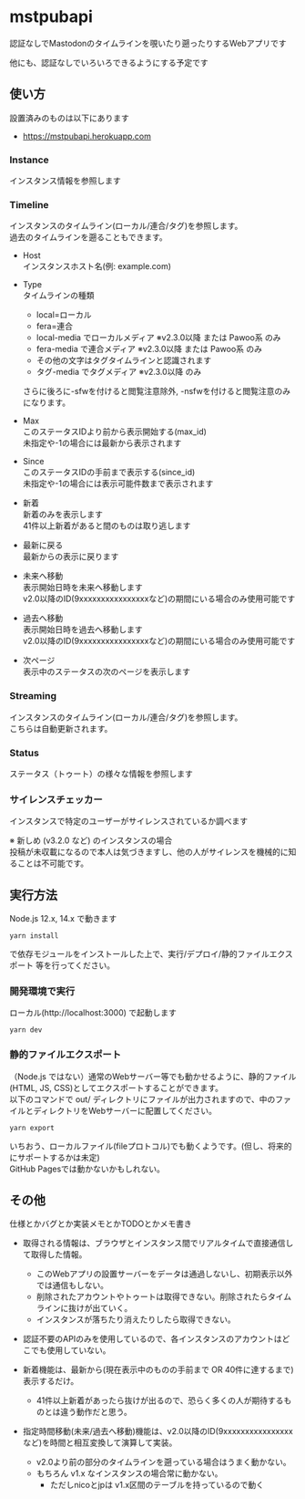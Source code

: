 # mstpubapi

認証なしでMastodonのタイムラインを覗いたり遡ったりするWebアプリです

他にも、認証なしでいろいろできるようにする予定です

## 使い方

設置済みのものは以下にあります
* https://mstpubapi.herokuapp.com

### Instance

インスタンス情報を参照します

### Timeline

インスタンスのタイムライン(ローカル/連合/タグ)を参照します。  
過去のタイムラインを遡ることもできます。

* Host  
    インスタンスホスト名(例: example.com)
* Type  
    タイムラインの種類  
    
    * local=ローカル
    * fera=連合
    * local-media でローカルメディア ※v2.3.0以降 または Pawoo系 のみ
    * fera-media で連合メディア ※v2.3.0以降 または Pawoo系 のみ
    * その他の文字はタグタイムラインと認識されます
    * タグ-media でタグメディア ※v2.3.0以降 のみ
    
    さらに後ろに-sfwを付けると閲覧注意除外, -nsfwを付けると閲覧注意のみになります。
    
* Max  
    このステータスIDより前から表示開始する(max_id)  
    未指定や-1の場合には最新から表示されます
* Since  
    このステータスIDの手前まで表示する(since_id)  
    未指定や-1の場合には表示可能件数まで表示されます

* 新着  
    新着のみを表示します  
    41件以上新着があると間のものは取り逃します
* 最新に戻る  
    最新からの表示に戻ります
* 未来へ移動  
    表示開始日時を未来へ移動します  
    v2.0以降のID(9xxxxxxxxxxxxxxxxなど)の期間にいる場合のみ使用可能です
* 過去へ移動  
    表示開始日時を過去へ移動します  
    v2.0以降のID(9xxxxxxxxxxxxxxxxなど)の期間にいる場合のみ使用可能です
    
* 次ページ  
    表示中のステータスの次のページを表示します

### Streaming

インスタンスのタイムライン(ローカル/連合/タグ)を参照します。  
こちらは自動更新されます。

### Status

ステータス（トゥート）の様々な情報を参照します

### サイレンスチェッカー

インスタンスで特定のユーザーがサイレンスされているか調べます

※ 新しめ (v3.2.0 など) のインスタンスの場合  
投稿が未収載になるので本人は気づきますし、他の人がサイレンスを機械的に知ることは不可能です。

## 実行方法

Node.js 12.x, 14.x で動きます  

    yarn install

で依存モジュールをインストールした上で、実行/デプロイ/静的ファイルエクスポート 等を行ってください。

### 開発環境で実行

ローカル(http://localhost:3000) で起動します

    yarn dev

### 静的ファイルエクスポート

（Node.js ではない）通常のWebサーバー等でも動かせるように、静的ファイル(HTML, JS, CSS)としてエクスポートすることができます。  
以下のコマンドで out/ ディレクトリにファイルが出力されますので、中のファイルとディレクトリをWebサーバーに配置してください。  

    yarn export

いちおう、ローカルファイル(fileプロトコル)でも動くようです。(但し、将来的にサポートするかは未定)  
GitHub Pagesでは動かないかもしれない。

## その他

仕様とかバグとか実装メモとかTODOとかメモ書き

* 取得される情報は、ブラウザとインスタンス間でリアルタイムで直接通信して取得した情報。
    * このWebアプリの設置サーバーをデータは通過しないし、初期表示以外では通信もしない。
    * 削除されたアカウントやトゥートは取得できない。削除されたらタイムラインに抜けが出ていく。
    * インスタンスが落ちたり消えたりしたら取得できない。
* 認証不要のAPIのみを使用しているので、各インスタンスのアカウントはどこでも使用していない。

* 新着機能は、最新から(現在表示中のものの手前まで OR 40件に達するまで)表示するだけ。
    * 41件以上新着があったら抜けが出るので、恐らく多くの人が期待するものとは違う動作だと思う。

* 指定時間移動(未来/過去へ移動)機能は、v2.0以降のID(9xxxxxxxxxxxxxxxxなど)を時間と相互変換して演算して実装。
    * v2.0より前の部分のタイムラインを遡っている場合はうまく動かない。
    * もちろん v1.x なインスタンスの場合常に動かない。
        * ただしnicoとjpは v1.x区間のテーブルを持っているので動く

